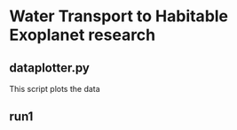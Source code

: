 # Water Transport to Habitable Exoplanet research

## dataplotter.py
This script plots the data

## run1
